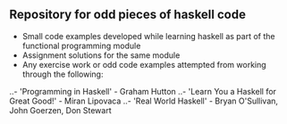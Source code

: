 

## Repository for odd pieces of haskell code 

- Small code examples developed while learning haskell as part of the functional programming module
- Assignment solutions for the same module
- Any exercise work or odd code examples attempted from working through the following:

..- 'Programming in Haskell' - Graham Hutton
..- 'Learn You a Haskell for Great Good!' - Miran Lipovaca
..- 'Real World Haskell' - Bryan O'Sullivan, John Goerzen, Don Stewart
 

